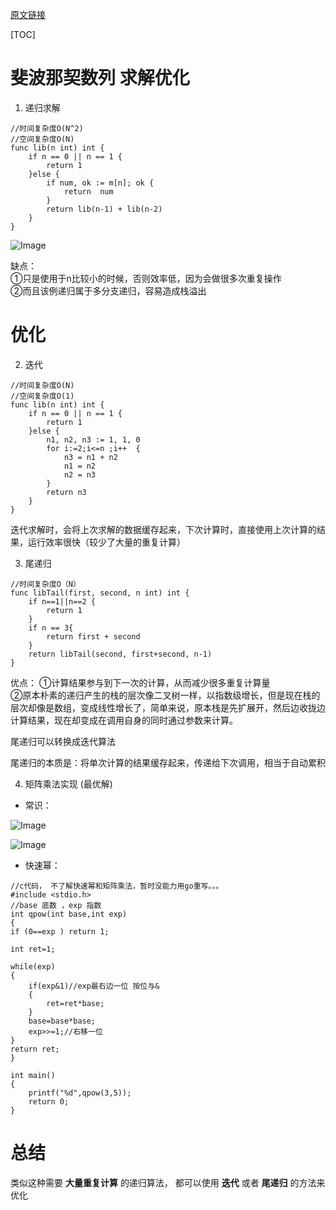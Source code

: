 [原文链接](https://blog.csdn.net/qq_41035588/article/details/81814547)

[TOC]

# 斐波那契数列 求解优化

1. 递归求解

```
//时间复杂度O(N^2)
//空间复杂度O(N)
func lib(n int) int {
	if n == 0 || n == 1 {
		return 1
	}else {
		if num, ok := m[n]; ok {
			return  num
		}
		return lib(n-1) + lib(n-2)
	}
}
```
![Image](https://img-blog.csdn.net/2018101517051536?watermark/2/text/aHR0cHM6Ly9ibG9nLmNzZG4ubmV0L3FxXzQxMDM1NTg4/font/5a6L5L2T/fontsize/400/fill/I0JBQkFCMA==/dissolve/70)

缺点：  
①只是使用于n比较小的时候，否则效率低，因为会做很多次重复操作  
②而且该例递归属于多分支递归，容易造成栈溢出

# 优化

2. 迭代
```
//时间复杂度O(N)
//空间复杂度O(1)
func lib(n int) int {
	if n == 0 || n == 1 {
		return 1
	}else {
		n1, n2, n3 := 1, 1, 0
		for i:=2;i<=n ;i++  {
			n3 = n1 + n2
			n1 = n2
			n2 = n3
		}
		return n3
	}
}
```

迭代求解时，会将上次求解的数据缓存起来，下次计算时，直接使用上次计算的结果，运行效率很快（较少了大量的重复计算）

3. 尾递归

```
//时间复杂度O（N）
func libTail(first, second, n int) int {
	if n==1||n==2 {
		return 1
	}
	if n == 3{
		return first + second
	}
	return libTail(second, first+second, n-1)
}
```

优点：
①计算结果参与到下一次的计算，从而减少很多重复计算量  
②原本朴素的递归产生的栈的层次像二叉树一样，以指数级增长，但是现在栈的层次却像是数组，变成线性增长了，简单来说，原本栈是先扩展开，然后边收拢边计算结果，现在却变成在调用自身的同时通过参数来计算。

尾递归可以转换成迭代算法

尾递归的本质是：将单次计算的结果缓存起来，传递给下次调用，相当于自动累积


4. 矩阵乘法实现 (最优解)

- 常识：
 
![Image](https://img-blog.csdn.net/20180818234910950?watermark/2/text/aHR0cHM6Ly9ibG9nLmNzZG4ubmV0L3FxXzQxMDM1NTg4/font/5a6L5L2T/fontsize/400/fill/I0JBQkFCMA==/dissolve/70)

![Image](https://img-blog.csdn.net/20180818234931326?watermark/2/text/aHR0cHM6Ly9ibG9nLmNzZG4ubmV0L3FxXzQxMDM1NTg4/font/5a6L5L2T/fontsize/400/fill/I0JBQkFCMA==/dissolve/70)

- 快速幂：

```
//c代码， 不了解快速幂和矩阵乘法，暂时没能力用go重写。。。
#include <stdio.h>
//base 底数 ，exp 指数 
int qpow(int base,int exp)
{
if (0==exp ) return 1;

int ret=1;

while(exp)
{
    if(exp&1)//exp最右边一位 按位与&
    {
        ret=ret*base;
    }
    base=base*base;
    exp>>=1;//右移一位 
}
return ret;
} 

int main()
{
    printf("%d",qpow(3,5));
    return 0;
}
```

# 总结

类似这种需要 **大量重复计算** 的递归算法， 都可以使用 **迭代** 或者 **尾递归** 的方法来优化
